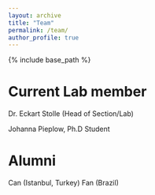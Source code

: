 ```yaml
---
layout: archive
title: "Team"
permalink: /team/
author_profile: true
---
```


{% include base_path %}

Current Lab member
======

Dr. Eckart Stolle (Head of Section/Lab)

Johanna Pieplow, Ph.D Student



Alumni
======
Can (Istanbul, Turkey)
Fan (Brazil)


